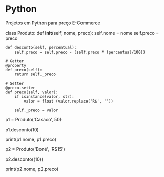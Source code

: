 # Python
Projetos em Python para preço E-Commerce

class Produto:
    def __init__(self, nome, preco):
        self.nome = nome
        self.preco = preco

    def desconto(self, percentual):
        self.preco = self.preco - (self.preco * (percentual/100))

    # Getter
    @property
    def preco(self):
        return self._preco

    # Setter
    @preco.setter
    def preco(self, valor):
        if isinstance(valor, str):
            valor = float (valor.replace('R$', ''))

        self._preco = valor



p1 = Produto('Casaco', 50)

p1.desconto(10)

print(p1.nome, p1.preco)

p2 = Produto('Boné', 'R$15')

p2.desconto((10))

print(p2.nome, p2.preco)

